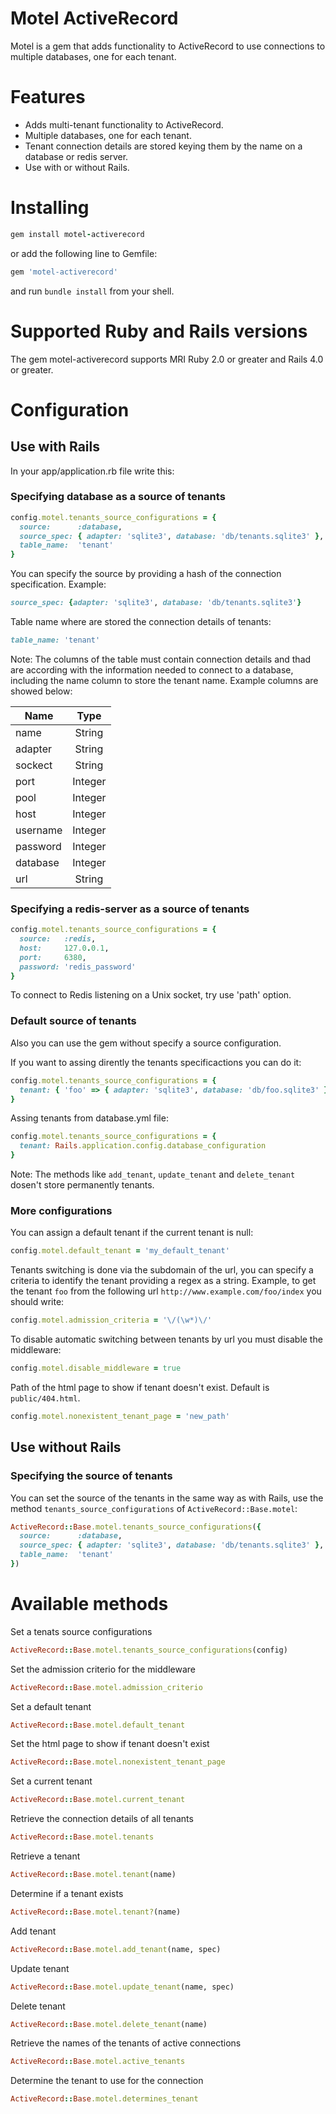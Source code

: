 Motel ActiveRecord
===================

Motel is a gem that adds functionality to ActiveRecord to use
connections to multiple databases, one for each tenant.

# Features

* Adds multi-tenant functionality to ActiveRecord.
* Multiple databases, one for each tenant.
* Tenant connection details are stored keying them by the name on a database or redis server.
* Use with or without Rails.

# Installing

```ruby
gem install motel-activerecord
```

or add the following line to Gemfile:

```ruby
gem 'motel-activerecord'
```

and run `bundle install` from your shell.

# Supported Ruby and Rails versions
The gem motel-activerecord supports MRI Ruby 2.0 or greater and Rails 4.0 or greater.
 
# Configuration

## Use with Rails

In your app/application.rb file write this:

### Specifying database as a source of tenants

```ruby
config.motel.tenants_source_configurations = {
  source:      :database,
  source_spec: { adapter: 'sqlite3', database: 'db/tenants.sqlite3' },
  table_name:  'tenant'
}
```

You can specify the source by providing a hash of the
connection specification. Example:

```ruby
source_spec: {adapter: 'sqlite3', database: 'db/tenants.sqlite3'}
```

Table name where are stored the connection details of tenants:

```ruby
table_name: 'tenant'
```

Note: The columns of the table must contain connection details and
thad are according with the information needed to connect to a database,
including the name column to store the tenant name. Example columns 
are showed below:

|Name       |Type       |
| ----------|:---------:|
| name      | String    |
| adapter   | String    |
| sockect   | String    |
| port      | Integer   |
| pool      | Integer   |
| host      | Integer   |
| username  | Integer   |
| password  | Integer   |
| database  | Integer   |
| url       | String    |


### Specifying a redis-server as a source of tenants

```ruby
config.motel.tenants_source_configurations = {
  source:   :redis,
  host:     127.0.0.1,
  port:     6380,
  password: 'redis_password'
}
```
To connect to Redis listening on a Unix socket, try use 'path'
option.

### Default source of tenants

Also you can use the gem without specify a source configuration. 

If you want to assing dirently the tenants specificactions you can do it:

```ruby
config.motel.tenants_source_configurations = {
  tenant: { 'foo' => { adapter: 'sqlite3', database: 'db/foo.sqlite3' }}
}
```

Assing tenants from database.yml file:

```ruby
config.motel.tenants_source_configurations = {
  tenant: Rails.application.config.database_configuration
}
```

Note: The methods like `add_tenant`, `update_tenant` and 
`delete_tenant` dosen't store permanently tenants.

### More configurations

You can assign a default tenant if the current tenant is null:

```ruby
config.motel.default_tenant = 'my_default_tenant'
```

Tenants switching is done via the subdomain of the url, you can
specify a criteria to identify the tenant providing a regex as a 
string. Example, to get the tenant `foo` from the following url
`http://www.example.com/foo/index` you should write:

```ruby
config.motel.admission_criteria = '\/(\w*)\/'
```

To disable automatic switching between tenants by url you must
disable the middleware:

```ruby
config.motel.disable_middleware = true
```

Path of the html page to show if tenant doesn't exist. Default is
`public/404.html`.

```ruby
config.motel.nonexistent_tenant_page = 'new_path'
```

## Use without Rails

### Specifying the source of tenants

You can set the source of the tenants in the same way as with Rails, use the method `tenants_source_configurations` of `ActiveRecord::Base.motel`:

```ruby
ActiveRecord::Base.motel.tenants_source_configurations({
  source:      :database,
  source_spec: { adapter: 'sqlite3', database: 'db/tenants.sqlite3' },
  table_name:  'tenant'
})
```

# Available methods

Set a tenats source configurations
```ruby
ActiveRecord::Base.motel.tenants_source_configurations(config)
```

Set the admission criterio for the middleware
```ruby
ActiveRecord::Base.motel.admission_criterio
```

Set a default tenant
```ruby
ActiveRecord::Base.motel.default_tenant
```

Set the html page to show if tenant doesn't exist
```ruby
ActiveRecord::Base.motel.nonexistent_tenant_page
```

Set a current tenant
```ruby
ActiveRecord::Base.motel.current_tenant
```

Retrieve the connection details of all tenants
```ruby
ActiveRecord::Base.motel.tenants
```

Retrieve a tenant
```ruby
ActiveRecord::Base.motel.tenant(name)
```

Determine if a tenant exists
```ruby
ActiveRecord::Base.motel.tenant?(name)
```

Add tenant
```ruby
ActiveRecord::Base.motel.add_tenant(name, spec)
```

Update tenant
```ruby
ActiveRecord::Base.motel.update_tenant(name, spec)
```

Delete tenant
```ruby
ActiveRecord::Base.motel.delete_tenant(name)
```

Retrieve the names of the tenants of active connections
```ruby
ActiveRecord::Base.motel.active_tenants
```

Determine the tenant to use for the connection
```ruby
ActiveRecord::Base.motel.determines_tenant
```